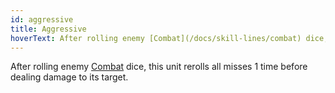 ```yaml
---
id: aggressive
title: Aggressive
hoverText: After rolling enemy [Combat](/docs/skill-lines/combat) dice, this unit rerolls all misses 1 time before dealing damage to its target.
---
```


After rolling enemy [Combat](/docs/skill-lines/combat) dice, this unit rerolls all misses 1 time before dealing damage to its target.
